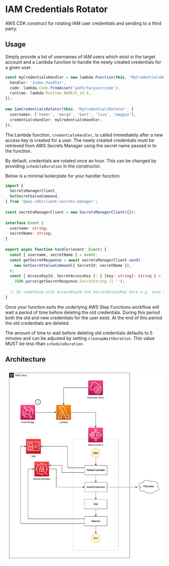 # IAM Credentials Rotator

AWS CDK construct for rotating IAM user credentials and sending to a third party.

## Usage

Simply provide a list of usernames of IAM users which exist in the target account and a Lambda function to handle the newly created credentials for a given user.

```typescript
const myCredentialsHandler = new lambda.Function(this, 'MyCredentialsHandler', {
  handler: 'index.handler',
  code: lambda.Code.fromAsset('path/to/your/code'),
  runtime: lambda.Runtime.NODEJS_14_X,
});

new IamCredentialsRotator(this, 'MyCredentialsRotator', {
  usernames: ['homer', 'marge', 'bart', 'lisa', 'maggie'],
  credentialsHandler: myCredentialsHandler,
});
```

The Lambda function, `credentialsHandler`, is called immediately after a new access key is created for a user. The newly created credentials must be retrieved from AWS Secrets Manager using the secret name passed in to the function. 

By default, credentials are rotated once an hour. This can be changed by providing `scheduleDuration` in the constructor.

Below is a minimal boilerplate for your handler function.

```typescript
import {
  SecretsManagerClient,
  GetSecretValueCommand,
} from '@aws-sdk/client-secrets-manager';

const secretsManagerClient = new SecretsManagerClient({});

interface Event {
  username: string;
  secretName: string;
}

export async function handler(event: Event) {
  const { username, secretName } = event;
  const getSecretResponse = await secretsManagerClient.send(
    new GetSecretValueCommand({ SecretId: secretName }),
  );
  const { AccessKeyId, SecretAccessKey }: { [key: string]: string } =
    JSON.parse(getSecretResponse.SecretString || '');

  // Do something with AccessKeyId and SecretAccessKey here e.g. send to a trusted third-party
}
```

Once your function exits the underlying AWS Step Functions workflow will wait a period of time before deleting the old credentials. During this period both the old and new credentials for the user exist. At the end of this period the old credentials are deleted.

The amount of time to wait before deleting old credentials defaults to 5 minutes and can be adjusted by setting `cleanupWaitDuration`. This value MUST be less-than `scheduleDuration`.

## Architecture

![Architecture diagram](images/diagram.png)